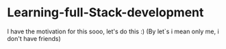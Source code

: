 # Learning-full-Stack-development

I have the motivation for this sooo, let's do this :) (By let`s i mean only me, i don't have friends)
